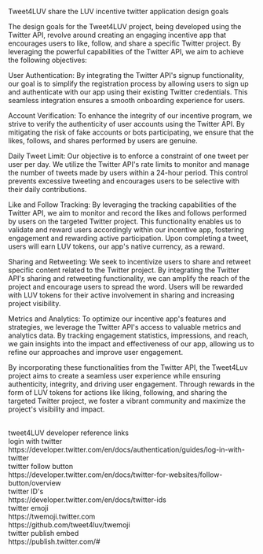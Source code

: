 Tweet4LUV share the LUV incentive twitter application design goals

The design goals for the Tweet4LUV project, being developed using the Twitter API, revolve around creating an engaging incentive app that encourages users to like, follow, and share a specific Twitter project. By leveraging the powerful capabilities of the Twitter API, we aim to achieve the following objectives:

User Authentication: By integrating the Twitter API's signup functionality, our goal is to simplify the registration process by allowing users to sign up and authenticate with our app using their existing Twitter credentials. This seamless integration ensures a smooth onboarding experience for users.

Account Verification: To enhance the integrity of our incentive program, we strive to verify the authenticity of user accounts using the Twitter API. By mitigating the risk of fake accounts or bots participating, we ensure that the likes, follows, and shares performed by users are genuine.

Daily Tweet Limit: Our objective is to enforce a constraint of one tweet per user per day. We utilize the Twitter API's rate limits to monitor and manage the number of tweets made by users within a 24-hour period. This control prevents excessive tweeting and encourages users to be selective with their daily contributions.

Like and Follow Tracking: By leveraging the tracking capabilities of the Twitter API, we aim to monitor and record the likes and follows performed by users on the targeted Twitter project. This functionality enables us to validate and reward users accordingly within our incentive app, fostering engagement and rewarding active participation. Upon completing a tweet, users will earn LUV tokens, our app's native currency, as a reward.

Sharing and Retweeting: We seek to incentivize users to share and retweet specific content related to the Twitter project. By integrating the Twitter API's sharing and retweeting functionality, we can amplify the reach of the project and encourage users to spread the word. Users will be rewarded with LUV tokens for their active involvement in sharing and increasing project visibility.

Metrics and Analytics: To optimize our incentive app's features and strategies, we leverage the Twitter API's access to valuable metrics and analytics data. By tracking engagement statistics, impressions, and reach, we gain insights into the impact and effectiveness of our app, allowing us to refine our approaches and improve user engagement.

By incorporating these functionalities from the Twitter API, the Tweet4Luv project aims to create a seamless user experience while ensuring authenticity, integrity, and driving user engagement. Through rewards in the form of LUV tokens for actions like liking, following, and sharing the targeted Twitter project, we foster a vibrant community and maximize the project's visibility and impact.

<br />
tweet4LUV developer reference links <br />
login with twitter <br />
https://developer.twitter.com/en/docs/authentication/guides/log-in-with-twitter <br />
twitter follow button <br />
https://developer.twitter.com/en/docs/twitter-for-websites/follow-button/overview <br />
twitter ID's <br />
https://developer.twitter.com/en/docs/twitter-ids <br />
twitter emoji <br />
https://twemoji.twitter.com  <br />
https://github.com/tweet4luv/twemoji <br />
twitter publish embed <br />
https://publish.twitter.com/# <br />


